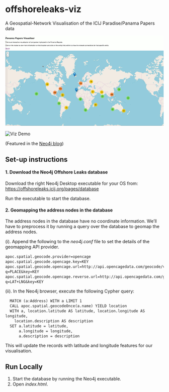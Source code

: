 # offshoreleaks-viz

A Geospatial-Network Visualisation of the ICIJ Paradise/Panama Papers data

[![OffshoreLeaks Viz](assets/icij-network.gif)](https://www.youtube.com/watch?v=Se4aYOpO8Ikgit)

![Viz Demo](assets/demo.gif)

(Featured in the [Neo4j blog](https://neo4j.com/blog/twin4j/this-week-in-neo4j-graph-visualization-of-panama-papers-neo4j-spatial-kettle-to-neo4j-cypher-query-log-analyzer/))


## Set-up instructions

#### 1. Download the Neo4j Offshore Leaks database
Download the right Neo4j Desktop executable for your OS from: https://offshoreleaks.icij.org/pages/database

Run the executable to start the database.

#### 2. Geomapping the address nodes in the database
The address nodes in the database have no coordinate information. We’ll have to preprocess it by running a query over the database to geomap the address nodes.

(i). Append the following to the _neo4j.conf_ file to set the details of the geomapping API provider.

    apoc.spatial.geocode.provider=opencage
    apoc.spatial.geocode.opencage.key=KEY
    apoc.spatial.geocode.opencage.url=http://api.opencagedata.com/geocode/v1/json?q=PLACE&key=KEY
    apoc.spatial.geocode.opencage.reverse.url=http://api.opencagedata.com/geocode/v1/json?q=LAT+LNG&key=KEY

(ii). In the Neo4j browser, execute the following Cypher query:

      MATCH (a:Address) WITH a LIMIT 1
      CALL apoc.spatial.geocodeOnce(a.name) YIELD location
      WITH a, location.latitude AS latitude, location.longitude AS longitude,
        location.description AS description
      SET a.latitude = latitude,
          a.longitude = longitude,
          a.description = description

This will update the records with latitude and longitude features for our visualisation.

## Run Locally
1. Start the database by running the Neo4j executable. 
2. Open _index.html_.

